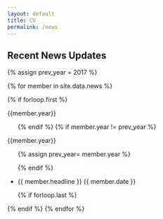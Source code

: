 ```yaml
---
layout: default
title: CV
permalink: /news
---
```


<h2>Recent News Updates</h2>

{% assign prev_year = 2017 %}

{% for member in site.data.news %}

{% if forloop.first %}
<div class="textspace">
<aside><span id="{{ this_year }}-ref">{{member.year}}</span></aside>
<div>
<ul class="tablelist">
{% endif %}
{% if member.year != prev_year %}
</ul>
</div>
</div>
<div class="textspace">
<aside><span id="{{ next_year }}-ref">{{member.year}}</span></aside>
<div>
<ul class="tablelist">
{% assign prev_year= member.year  %}

{% endif %}

<li>
<span class="news_item">{{ member.headline }}</span>
<span class="news_date">{{ member.date }}</span>
</li>


{% if forloop.last %}
</ul>
</div>
</div>
{% endif %}
{% endfor %}
